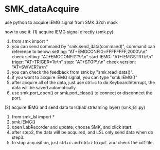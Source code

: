 # SMK_dataAcquire
use python to acquire IEMG signal from SMK 32ch mask

how to use it:
(1) acquire IEMG signal directly (smk.py)
1. from smk import *
2. you can send command by "smk.send_data(command)", command can reference to below:
setting: "AT+EMGCONFIG=FFFFFFFF,2000\r\n" 
check setting: "AT+EMGCONFIG?\r\n"
start IEMG: "AT+IEMGSTRT\r\n"
triger: "AT+TRIGER=1\r\n"
stop: "AT+STOP\r\n"
check version: "AT+SWVER?\r\n"            
3. you can check the feedback from smk by "smk.read_data()".
4. if you want to acquire IEMG signal, you can type "smk.IEMG()"
5. after acquire all of the data, just use ctrl+c to do KeyboardInterrupt, the data
will be saved automatically.
6. use smk.port_open() or smk.port_close() to connect or disconnect the port.

(2) acquire IEMG and send data to lsl(lab streaming layer)   (smk_lsl.py)
1. from smk_lsl import *
2. smk.IEMG()
3. open LabRecorder and update, choose SMK, and click start.
4. after step2, the data will be acquired, and LSL only send data when do step3.
5. to stop acquisition, just ctrl+c and ctrl+z to quit. and check the xdf file.
